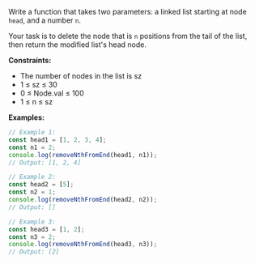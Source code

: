Write a function that takes two parameters: a linked list starting at node `head`, and a number `n`. 

Your task is to delete the node that is `n` positions from the tail of the list, then return the modified list's head node.

**Constraints:**
- The number of nodes in the list is sz
- 1 ≤ sz ≤ 30
- 0 ≤ Node.val ≤ 100
- 1 ≤ n ≤ sz

**Examples:**

```typescript
// Example 1:
const head1 = [1, 2, 3, 4];
const n1 = 2;
console.log(removeNthFromEnd(head1, n1));
// Output: [1, 2, 4]

// Example 2:
const head2 = [5];
const n2 = 1;
console.log(removeNthFromEnd(head2, n2));
// Output: []

// Example 3:
const head3 = [1, 2];
const n3 = 2;
console.log(removeNthFromEnd(head3, n3));
// Output: [2]
```
